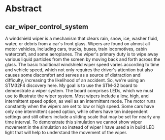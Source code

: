 # Abstract
## car_wiper_control_system
A windshield wiper is a mechanism that clears rain, snow, ice, washer fluid, water, or debris from a car's front glass. Wipers are found on almost all motor vehicles, including cars, trucks, buses, train locomotives, cabin watercraft, and some aeroplanes. The wiper's primary duty is to wipe away various liquid particles from the screen by moving back and forth across the glass. The basic traditional windshield wiper speed varies according to time and vehicle speed, which not only requires the driver's attention but also causes some discomfort and serves as a source of distraction and difficulty, increasing the likelihood of an accident. So, we're using an STM32F4 discovery here.	
My goal is to use the STM-32 board to demonstrate a wiper system. The board comprises LEDs, which we must use to illustrate the wiper system.
Most wipers include a low, high, and intermittent speed option, as well as an intermittent mode. The motor runs constantly when the wipers are set to low or high speed. Some cars have only one intermittent speed option, while others have ten independent settings and still others include a sliding scale that may be set for nearly any time interval. To demonstrate this simulation we cannot show wiper movement in the simulation so instead of wiper I have used a in build LED light  that will help to understand the movement of the wiper.

